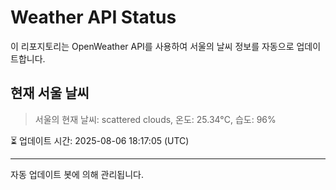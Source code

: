 
# Weather API Status

이 리포지토리는 OpenWeather API를 사용하여 서울의 날씨 정보를 자동으로 업데이트합니다.

## 현재 서울 날씨
> 서울의 현재 날씨: scattered clouds, 온도: 25.34°C, 습도: 96%

⏳ 업데이트 시간: 2025-08-06 18:17:05 (UTC)

---
자동 업데이트 봇에 의해 관리됩니다.
